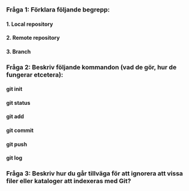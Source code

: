 ### Fråga 1: Förklara följande begrepp:

#### 1. Local repository
#### 2. Remote repository
#### 3. Branch

### Fråga 2: Beskriv följande kommandon (vad de gör, hur de fungerar etcetera):

#### git init
#### git status
#### git add
#### git commit
#### git push
#### git log

### Fråga 3: Beskriv hur du går tillväga för att ignorera att vissa filer eller kataloger att indexeras med Git?